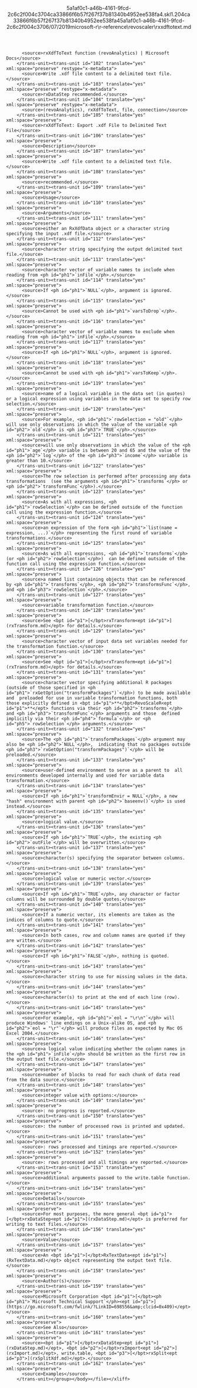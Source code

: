 <?xml version="1.0"?><xliff version="1.2" xmlns="urn:oasis:names:tc:xliff:document:1.2" xmlns:xsi="http://www.w3.org/2001/XMLSchema-instance" xsi:schemaLocation="urn:oasis:names:tc:xliff:document:1.2 xliff-core-1.2-transitional.xsd"><file datatype="xml" original="rxxdftotext.md" source-language="en-US" target-language="en-US"><header><tool tool-id="mdxliff" tool-name="mdxliff" tool-version="1.0-4e81c41" tool-company="Microsoft" /><xliffext:skl_file_name xmlns:xliffext="urn:microsoft:content:schema:xliffextensions">5a1af0c1-a46b-4161-9fcd-2c6c2f004c3704ca33866f6b57f267f37b81340b4952ee538fa4.skl</xliffext:skl_file_name><xliffext:version xmlns:xliffext="urn:microsoft:content:schema:xliffextensions">1.2</xliffext:version><xliffext:ms.openlocfilehash xmlns:xliffext="urn:microsoft:content:schema:xliffextensions">04ca33866f6b57f267f37b81340b4952ee538fa4</xliffext:ms.openlocfilehash><xliffext:ms.sourcegitcommit xmlns:xliffext="urn:microsoft:content:schema:xliffextensions">5a1af0c1-a46b-4161-9fcd-2c6c2f004c37</xliffext:ms.sourcegitcommit><xliffext:ms.lasthandoff xmlns:xliffext="urn:microsoft:content:schema:xliffextensions">06/07/2019</xliffext:ms.lasthandoff><xliffext:ms.openlocfilepath xmlns:xliffext="urn:microsoft:content:schema:xliffextensions">microsoft-r\r-reference\revoscaler\rxxdftotext.md</xliffext:ms.openlocfilepath></header><body><group id="content" extype="content"><trans-unit id="101" translate="yes" xml:space="preserve" restype="x-metadata">
          <source>rxXdfToText function (revoAnalytics) | Microsoft Docs</source>
        </trans-unit><trans-unit id="102" translate="yes" xml:space="preserve" restype="x-metadata">
          <source>Write .xdf file content to a delimited text file.</source>
        </trans-unit><trans-unit id="103" translate="yes" xml:space="preserve" restype="x-metadata">
          <source>rxDataStep recommended.</source>
        </trans-unit><trans-unit id="104" translate="yes" xml:space="preserve" restype="x-metadata">
          <source>(revoAnalytics), rxXdfToText, file, connection</source>
        </trans-unit><trans-unit id="105" translate="yes" xml:space="preserve">
          <source>rxXdfToText: Export .xdf File to Delimited Text File</source>
        </trans-unit><trans-unit id="106" translate="yes" xml:space="preserve">
          <source>Description</source>
        </trans-unit><trans-unit id="107" translate="yes" xml:space="preserve">
          <source>Write .xdf file content to a delimited text file.</source>
        </trans-unit><trans-unit id="108" translate="yes" xml:space="preserve">
          <source>recommended.</source>
        </trans-unit><trans-unit id="109" translate="yes" xml:space="preserve">
          <source>Usage</source>
        </trans-unit><trans-unit id="110" translate="yes" xml:space="preserve">
          <source>Arguments</source>
        </trans-unit><trans-unit id="111" translate="yes" xml:space="preserve">
          <source>either an RxXdfData object or a character string specifying the input .xdf file.</source>
        </trans-unit><trans-unit id="112" translate="yes" xml:space="preserve">
          <source>character string specifying the output delimited text file.</source>
        </trans-unit><trans-unit id="113" translate="yes" xml:space="preserve">
          <source>character vector of variable names to include when reading from <ph id="ph1">`inFile`</ph>.</source>
        </trans-unit><trans-unit id="114" translate="yes" xml:space="preserve">
          <source>If <ph id="ph1">`NULL`</ph>, argument is ignored.</source>
        </trans-unit><trans-unit id="115" translate="yes" xml:space="preserve">
          <source>Cannot be used with <ph id="ph1">`varsToDrop`</ph>.</source>
        </trans-unit><trans-unit id="116" translate="yes" xml:space="preserve">
          <source>character vector of variable names to exclude when reading from <ph id="ph1">`inFile`</ph>.</source>
        </trans-unit><trans-unit id="117" translate="yes" xml:space="preserve">
          <source>If <ph id="ph1">`NULL`</ph>, argument is ignored.</source>
        </trans-unit><trans-unit id="118" translate="yes" xml:space="preserve">
          <source>Cannot be used with <ph id="ph1">`varsToKeep`</ph>.</source>
        </trans-unit><trans-unit id="119" translate="yes" xml:space="preserve">
          <source>name of a logical variable in the data set (in quotes) or a logical expression using variables in the data set to specify row selection.</source>
        </trans-unit><trans-unit id="120" translate="yes" xml:space="preserve">
          <source>For example, <ph id="ph1">`rowSelection = "old"`</ph> will use only observations in which the value of the variable <ph id="ph2">`old`</ph> is <ph id="ph3">`TRUE`</ph>.</source>
        </trans-unit><trans-unit id="121" translate="yes" xml:space="preserve">
          <source>will use only observations in which the value of the <ph id="ph1">`age`</ph> variable is between 20 and 65 and the value of the <ph id="ph2">`log`</ph> of the <ph id="ph3">`income`</ph> variable is greater than 10.</source>
        </trans-unit><trans-unit id="122" translate="yes" xml:space="preserve">
          <source>The row selection is performed after processing any data transformations  (see the arguments <ph id="ph1">`transforms`</ph> or <ph id="ph2">`transformFunc`</ph>).</source>
        </trans-unit><trans-unit id="123" translate="yes" xml:space="preserve">
          <source>As with all expressions, <ph id="ph1">`rowSelection`</ph> can be defined outside of the function  call using the expression function.</source>
        </trans-unit><trans-unit id="124" translate="yes" xml:space="preserve">
          <source>an expression of the form <ph id="ph1">`list(name = expression, ...)`</ph> representing the first round of variable transformations.</source>
        </trans-unit><trans-unit id="125" translate="yes" xml:space="preserve">
          <source>As with all expressions, <ph id="ph1">`transforms`</ph> (or <ph id="ph2">`rowSelection`</ph>)  can be defined outside of the function call using the expression function.</source>
        </trans-unit><trans-unit id="126" translate="yes" xml:space="preserve">
          <source>a named list containing objects that can be referenced by <ph id="ph1">`transforms`</ph>, <ph id="ph2">`transformsFunc`</ph>, and <ph id="ph3">`rowSelection`</ph>.</source>
        </trans-unit><trans-unit id="127" translate="yes" xml:space="preserve">
          <source>variable transformation function.</source>
        </trans-unit><trans-unit id="128" translate="yes" xml:space="preserve">
          <source>See <bpt id="p1">[</bpt>rxTransform<ept id="p1">](rxTransform.md)</ept> for details.</source>
        </trans-unit><trans-unit id="129" translate="yes" xml:space="preserve">
          <source>character vector of input data set variables needed for the transformation function.</source>
        </trans-unit><trans-unit id="130" translate="yes" xml:space="preserve">
          <source>See <bpt id="p1">[</bpt>rxTransform<ept id="p1">](rxTransform.md)</ept> for details.</source>
        </trans-unit><trans-unit id="131" translate="yes" xml:space="preserve">
          <source>character vector specifying additional R packages (outside of those specified in <ph id="ph1">`rxGetOption("transformPackages")`</ph>) to be made available and  preloaded for use in variable transformation functions, both those explicitly defined in <bpt id="p1">**</bpt>RevoScaleR<ept id="p1">**</ept> functions via their <ph id="ph2">`transforms`</ph> and <ph id="ph3">`transformFunc`</ph> arguments and those  defined implicitly via their <ph id="ph4">`formula`</ph> or <ph id="ph5">`rowSelection`</ph> arguments.</source>
        </trans-unit><trans-unit id="132" translate="yes" xml:space="preserve">
          <source>The <ph id="ph1">`transformPackages`</ph> argument may also be <ph id="ph2">`NULL`</ph>,  indicating that no packages outside <ph id="ph3">`rxGetOption("transformPackages")`</ph> will be preloaded.</source>
        </trans-unit><trans-unit id="133" translate="yes" xml:space="preserve">
          <source>user-defined environment to serve as a parent to  all environments developed internally and used for variable data transformation.</source>
        </trans-unit><trans-unit id="134" translate="yes" xml:space="preserve">
          <source>If <ph id="ph1">`transformEnvir = NULL`</ph>, a new "hash" environment with parent <ph id="ph2">`baseenv()`</ph> is used instead.</source>
        </trans-unit><trans-unit id="135" translate="yes" xml:space="preserve">
          <source>logical value.</source>
        </trans-unit><trans-unit id="136" translate="yes" xml:space="preserve">
          <source>If <ph id="ph1">`TRUE`</ph>, the existing <ph id="ph2">`outFile`</ph> will be overwritten.</source>
        </trans-unit><trans-unit id="137" translate="yes" xml:space="preserve">
          <source>character(s) specifying the separator between columns.</source>
        </trans-unit><trans-unit id="138" translate="yes" xml:space="preserve">
          <source>logical value or numeric vector.</source>
        </trans-unit><trans-unit id="139" translate="yes" xml:space="preserve">
          <source>If <ph id="ph1">`TRUE`</ph>, any character or factor columns will be surrounded by double quotes.</source>
        </trans-unit><trans-unit id="140" translate="yes" xml:space="preserve">
          <source>If a numeric vector, its elements are taken as the indices of columns to quote.</source>
        </trans-unit><trans-unit id="141" translate="yes" xml:space="preserve">
          <source>In both cases, row and column names are quoted if they are written.</source>
        </trans-unit><trans-unit id="142" translate="yes" xml:space="preserve">
          <source>If <ph id="ph1">`FALSE`</ph>, nothing is quoted.</source>
        </trans-unit><trans-unit id="143" translate="yes" xml:space="preserve">
          <source>character string to use for missing values in the data.</source>
        </trans-unit><trans-unit id="144" translate="yes" xml:space="preserve">
          <source>character(s) to print at the end of each line (row).</source>
        </trans-unit><trans-unit id="145" translate="yes" xml:space="preserve">
          <source>For example, <ph id="ph1">`eol = "\r\n"`</ph> will produce Windows' line endings on a Unix-alike OS, and <ph id="ph2">`eol = "\r"`</ph> will produce files as expected by Mac OS Excel 2004.</source>
        </trans-unit><trans-unit id="146" translate="yes" xml:space="preserve">
          <source>a logical value indicating whether the column names in the <ph id="ph1">`inFile`</ph> should be written as the first row in the output text file.</source>
        </trans-unit><trans-unit id="147" translate="yes" xml:space="preserve">
          <source>number of blocks to read for each chunk of data read from the data source.</source>
        </trans-unit><trans-unit id="148" translate="yes" xml:space="preserve">
          <source>integer value with options:</source>
        </trans-unit><trans-unit id="149" translate="yes" xml:space="preserve">
          <source>: no progress is reported.</source>
        </trans-unit><trans-unit id="150" translate="yes" xml:space="preserve">
          <source>: the number of processed rows is printed and updated.</source>
        </trans-unit><trans-unit id="151" translate="yes" xml:space="preserve">
          <source>: rows processed and timings are reported.</source>
        </trans-unit><trans-unit id="152" translate="yes" xml:space="preserve">
          <source>: rows processed and all timings are reported.</source>
        </trans-unit><trans-unit id="153" translate="yes" xml:space="preserve">
          <source>additional arguments passed to the write.table function.</source>
        </trans-unit><trans-unit id="154" translate="yes" xml:space="preserve">
          <source>Details</source>
        </trans-unit><trans-unit id="155" translate="yes" xml:space="preserve">
          <source>For most purposes, the more general <bpt id="p1">[</bpt>rxDataStep<ept id="p1">](rxDataStep.md)</ept> is preferred for writing to text files.</source>
        </trans-unit><trans-unit id="156" translate="yes" xml:space="preserve">
          <source>Value</source>
        </trans-unit><trans-unit id="157" translate="yes" xml:space="preserve">
          <source>An <bpt id="p1">[</bpt>RxTextData<ept id="p1">](RxTextData.md)</ept> object representing the output text file.</source>
        </trans-unit><trans-unit id="158" translate="yes" xml:space="preserve">
          <source>Author(s)</source>
        </trans-unit><trans-unit id="159" translate="yes" xml:space="preserve">
          <source>Microsoft Corporation <bpt id="p1">[</bpt><ph id="ph1">`Microsoft Technical Support`</ph><ept id="p1">](https://go.microsoft.com/fwlink/?LinkID=698556&amp;clcid=0x409)</ept></source>
        </trans-unit><trans-unit id="160" translate="yes" xml:space="preserve">
          <source>See Also</source>
        </trans-unit><trans-unit id="161" translate="yes" xml:space="preserve">
          <source><bpt id="p1">[</bpt>rxDataStep<ept id="p1">](rxDataStep.md)</ept>, <bpt id="p2">[</bpt>rxImport<ept id="p2">](rxImport.md)</ept>, write.table, <bpt id="p3">[</bpt>rxSplit<ept id="p3">](rxSplitXdf.md)</ept>.</source>
        </trans-unit><trans-unit id="162" translate="yes" xml:space="preserve">
          <source>Examples</source>
        </trans-unit></group></body></file></xliff>